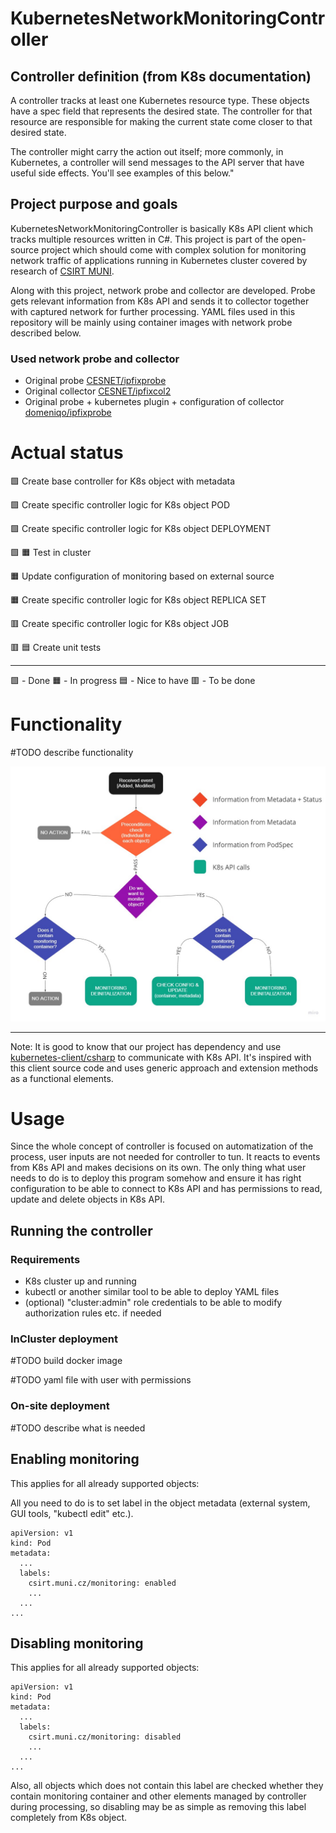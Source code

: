 # KubernetesNetworkMonitoringController

## Controller definition (from K8s documentation)

A controller tracks at least one Kubernetes resource type. These objects have a spec field that represents the desired state. The controller for that resource are responsible for making the current state come closer to that desired state. 

The controller might carry the action out itself; more commonly, in Kubernetes, a controller will send messages to the API server that have useful side effects. You'll see examples of this below."

## Project purpose and goals

KubernetesNetworkMonitoringController is basically K8s API client which tracks multiple resources written in C#. This project is part of the open-source project which should come with complex solution for monitoring network traffic of applications running in Kubernetes cluster covered by research of [CSIRT MUNI](https://csirt.muni.cz/).

Along with this project, network probe and collector are developed. Probe gets relevant information from K8s API and sends it to collector together with captured network for further processing. YAML files used in this repository will be mainly using container images with network probe described below.

### Used network probe and collector

- Original probe [CESNET/ipfixprobe](https://github.com/CESNET/ipfixprobe)
- Original collector [CESNET/ipfixcol2](https://github.com/CESNET/ipfixcol2)
- Original probe + kubernetes plugin + configuration of collector [domeniqo/ipfixprobe](https://github.com/domeniqo/ipfixprobe)

# Actual status

&#x1F7E9; Create base controller for K8s object with metadata

&#x1F7E9; Create specific controller logic for K8s object POD

&#x1F7E9; Create specific controller logic for K8s object DEPLOYMENT

&#x1F7E9; &#x1F7E7; Test in cluster

&#x1F7E7; Update configuration of monitoring based on external source

&#x1F7E7; Create specific controller logic for K8s object REPLICA SET

&#x1F7E5; Create specific controller logic for K8s object JOB

&#x1F7E5; &#x1F7E6; Create unit tests

---

&#x1F7E9; - Done
&#x1F7E7; - In progress
&#x1F7E6; - Nice to have
&#x1F7E5; - To be done

# Functionality

#TODO describe functionality

<img alt="Kubernetes probes placement" src="/docs/resources/event_handler_flowchart.jpg"/>

---

Note: It is good to know that our project has dependency and use [kubernetes-client/csharp](https://github.com/kubernetes-client/csharp) to communicate with K8s API. It's inspired with this client source code and uses generic approach and extension methods as a functional elements.

# Usage

Since the whole concept of controller is focused on automatization of the process, user inputs are not needed for controller to tun. It reacts to events from K8s API and makes decisions on its own. The only thing what user needs to do is to deploy this program somehow and ensure it has right configuration to be able to connect to K8s API and has permissions to read, update and delete objects in K8s API.

## Running the controller

### Requirements

- K8s cluster up and running
- kubectl or another similar tool to be able to deploy YAML files
- (optional) "cluster:admin" role credentials to be able to modify authorization rules etc. if needed

### InCluster deployment
#TODO build docker image

#TODO yaml file with user with permissions

### On-site deployment
#TODO describe what is needed

## Enabling monitoring
This applies for all already supported objects:

All you need to do is to set label in the object metadata (external system, GUI tools, "kubectl edit" etc.).

```
apiVersion: v1
kind: Pod
metadata:
  ...
  labels:
    csirt.muni.cz/monitoring: enabled
    ...
  ...
...
```

## Disabling monitoring
This applies for all already supported objects:

```
apiVersion: v1
kind: Pod
metadata:
  ...
  labels:
    csirt.muni.cz/monitoring: disabled
    ...
  ...
...
```

Also, all objects which does not contain this label are checked whether they contain monitoring container and other elements managed by controller during processing, so disabling may be as simple as removing this label completely from K8s object.
